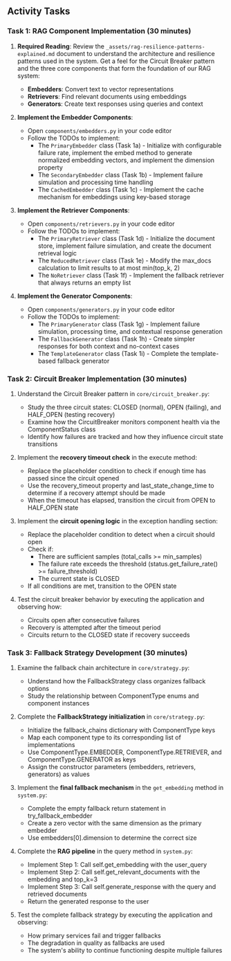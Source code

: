 ## Activity Tasks

### Task 1: RAG Component Implementation (30 minutes)

1. **Required Reading**: Review the `_assets/rag-resilience-patterns-explained.md` document to understand the architecture and resilience patterns used in the system. Get a feel for the Circuit Breaker pattern and the three core components that form the foundation of our RAG system:
   - **Embedders**: Convert text to vector representations
   - **Retrievers**: Find relevant documents using embeddings
   - **Generators**: Create text responses using queries and context

2. **Implement the Embedder Components**:
   - Open `components/embedders.py` in your code editor
   - Follow the TODOs to implement:
     - The `PrimaryEmbedder` class (Task 1a) - Initialize with configurable failure rate, implement the embed method to generate normalized embedding vectors, and implement the dimension property
     - The `SecondaryEmbedder` class (Task 1b) - Implement failure simulation and processing time handling
     - The `CachedEmbedder` class (Task 1c) - Implement the cache mechanism for embeddings using key-based storage

3. **Implement the Retriever Components**:
   - Open `components/retrievers.py` in your code editor
   - Follow the TODOs to implement:
     - The `PrimaryRetriever` class (Task 1d) - Initialize the document store, implement failure simulation, and create the document retrieval logic
     - The `ReducedRetriever` class (Task 1e) - Modify the max_docs calculation to limit results to at most min(top_k, 2)
     - The `NoRetriever` class (Task 1f) - Implement the fallback retriever that always returns an empty list

4. **Implement the Generator Components**:
   - Open `components/generators.py` in your code editor
   - Follow the TODOs to implement:
     - The `PrimaryGenerator` class (Task 1g) - Implement failure simulation, processing time, and contextual response generation
     - The `FallbackGenerator` class (Task 1h) - Create simpler responses for both context and no-context cases
     - The `TemplateGenerator` class (Task 1i) - Complete the template-based fallback generator

### Task 2: Circuit Breaker Implementation (30 minutes)

1. Understand the Circuit Breaker pattern in `core/circuit_breaker.py`:
   - Study the three circuit states: CLOSED (normal), OPEN (failing), and HALF_OPEN (testing recovery)
   - Examine how the CircuitBreaker monitors component health via the ComponentStatus class
   - Identify how failures are tracked and how they influence circuit state transitions

2. Implement the **recovery timeout check** in the execute method:
   - Replace the placeholder condition to check if enough time has passed since the circuit opened
   - Use the recovery_timeout property and last_state_change_time to determine if a recovery attempt should be made
   - When the timeout has elapsed, transition the circuit from OPEN to HALF_OPEN state

3. Implement the **circuit opening logic** in the exception handling section:
   - Replace the placeholder condition to detect when a circuit should open
   - Check if:
     - There are sufficient samples (total_calls >= min_samples)
     - The failure rate exceeds the threshold (status.get_failure_rate() >= failure_threshold)
     - The current state is CLOSED
   - If all conditions are met, transition to the OPEN state

4. Test the circuit breaker behavior by executing the application and observing how:
   - Circuits open after consecutive failures
   - Recovery is attempted after the timeout period
   - Circuits return to the CLOSED state if recovery succeeds

### Task 3: Fallback Strategy Development (30 minutes)

1. Examine the fallback chain architecture in `core/strategy.py`:
   - Understand how the FallbackStrategy class organizes fallback options
   - Study the relationship between ComponentType enums and component instances

2. Complete the **FallbackStrategy initialization** in `core/strategy.py`:
   - Initialize the fallback_chains dictionary with ComponentType keys
   - Map each component type to its corresponding list of implementations
   - Use ComponentType.EMBEDDER, ComponentType.RETRIEVER, and ComponentType.GENERATOR as keys
   - Assign the constructor parameters (embedders, retrievers, generators) as values

3. Implement the **final fallback mechanism** in the `get_embedding` method in `system.py`:
   - Complete the empty fallback return statement in try_fallback_embedder
   - Create a zero vector with the same dimension as the primary embedder
   - Use embedders[0].dimension to determine the correct size

4. Complete the **RAG pipeline** in the query method in `system.py`:
   - Implement Step 1: Call self.get_embedding with the user_query
   - Implement Step 2: Call self.get_relevant_documents with the embedding and top_k=3
   - Implement Step 3: Call self.generate_response with the query and retrieved documents
   - Return the generated response to the user

5. Test the complete fallback strategy by executing the application and observing:
   - How primary services fail and trigger fallbacks
   - The degradation in quality as fallbacks are used
   - The system's ability to continue functioning despite multiple failures
